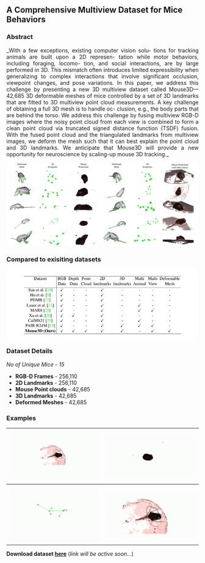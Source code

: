 ## A Comprehensive Multiview Dataset for Mice Behaviors

### Abstract
<div style="text-align: justify">
_With a few exceptions, existing computer vision solu-
tions for tracking animals are built upon a 2D represen-
tation while motor behaviors, including foraging, locomo-
tion, and social interactions, are by large performed in 3D.
This mismatch often introduces limited expressibility when
generalizing to complex interactions that involve significant
occlusion, viewpoint changes, and pose variations. In this
paper, we address this challenge by presenting a new 3D
multiview dataset called Mouse3D—42,685 3D deformable
meshes of mice controlled by a set of 3D landmarks that
are fitted to 3D multiview point cloud measurements. A
key challenge of obtaining a full 3D mesh is to handle oc-
clusion, e.g., the body parts that are behind the torso. We
address this challenge by fusing multiview RGB-D images
where the noisy point cloud from each view is combined
to form a clean point cloud via truncated signed distance
function (TSDF) fusion. With the fused point cloud and the
triangulated landmarks from multiview images, we deform
the mesh such that it can best explain the point cloud and
3D landmarks. We anticipate that Mouse3D will provide a
new opportunity for neuroscience by scaling-up mouse 3D
tracking._
</div>

![](Figure6-examples-small.png)

### Compared to exisiting datasets
![](table-large.png)

### Dataset Details

_No of Unique Mice - 15_

- **RGB-D Frames** - 256,110
- **2D Landmarks** - 256,110
- **Mouse Point clouds** - 42,685
-  **3D Landmarks** - 42,685
-  **Deformed Meshes** - 42,685

### Examples
| ![](mix-1.gif) | ![](mix-2.gif) |
| -------------- | -------------- |
| ![](mix-3.gif) | ![](mix-4.gif) |

**Download dataset [here](url)** (_link will be active soon..._)
